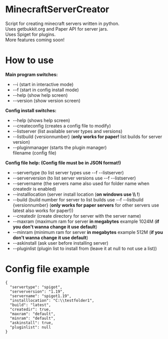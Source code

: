 # MinecraftServerCreator

Script for creating minecraft servers written in python.\
Uses getbukkit.org and Paper API for server jars.\
Uses Spiget for plugins.\
More features coming soon!

# How to use

**Main program switches:**

- --i (start in interactive mode)
- --f (start in config install mode)
- --help (show help screen)
- --version (show version screen)

**Config install switches:**

- --help (shows help screen)
- --createconfig (creates a config file to modify)
- --listserver (list available server types and versions)
- --listbuild {versionnumber} (**only works for paper!** list builds for server version)
- --pluginmanager (starts the plugin manager)  
  filename (config file)

**Config file help: (Config file must be in JSON format!)**

- --servertype (to list server types use --f --listserver)
- --serverversion (to list server versions use --f --listserver)
- --servername (the servers name also used for folder name when createdir is enabled)
- --installlocation (server install location (**on windows use \\\ !**)
- --build (build number for server to list builds use --f --listbuild {versionnumber} (**only works for paper servers** for other servers use latest also works for paper!))
- --createdir (create directory for server with the server name)
- --maxram (maximum ram for server **in megabytes** example 1024M (**if you don't wanna change it use default**)
- --minram (minimum ram for server **in megabytes** example 512M (**if you don't wanna change it use default**)
- --askinstall (ask user before installing server)
- --pluginlist (plugin list to install from (leave it at null to not use a list))

# Config file example

    {
      "servertype": "spigot",
      "serverversion": "1.19",
      "servername": "spigot1.19",
      "installlocation": "C:\\testfolder1",
      "build": "latest",
      "createdir": true,
      "maxram": "default",
      "minram": "default",
      "askinstall": true,
      "pluginlist": null
    }
